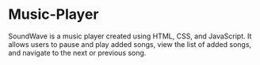 # Music-Player

SoundWave is a music player created using HTML, CSS, and JavaScript. It allows users to pause and play added songs, view the list of added songs, and navigate to the next or previous song.
